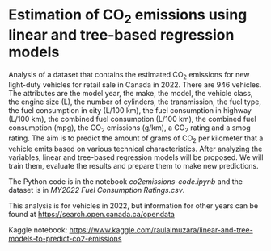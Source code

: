 # Estimation of CO<sub>2</sub> emissions using linear and tree-based regression models
Analysis of a dataset that contains the estimated CO<sub>2</sub> emissions for new light-duty vehicles for retail sale in Canada in 2022. There are 946 vehicles. The attributes are the model year, the make, the model, the vehicle class, the engine size (L), the number of cylinders, the transmission, the fuel type, the fuel consumption in city (L/100 km), the fuel consumption in highway (L/100 km), the combined fuel consumption (L/100 km), the combined fuel consumption (mpg), the CO<sub>2</sub> emissions (g/km), a CO<sub>2</sub> rating and a smog rating. The aim is to predict the amount of grams of CO<sub>2</sub> per kilometer that a vehicle emits based on various technical characteristics. After analyzing the variables, linear and tree-based regression models will be proposed. We will train them, evaluate the results and prepare them to make new predictions.

The Python code is in the notebook *co2emissions-code.ipynb* and the dataset is in *MY2022 Fuel Consumption Ratings.csv*.

This analysis is for vehicles in 2022, but information for other years can be found at https://search.open.canada.ca/opendata

Kaggle notebook: https://www.kaggle.com/raulalmuzara/linear-and-tree-models-to-predict-co2-emissions
